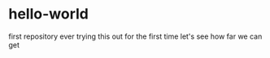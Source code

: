 # hello-world
first repository ever
trying this out for the first time
let's see how far we can get

